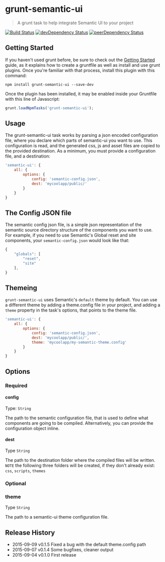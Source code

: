 # grunt-semantic-ui
> A grunt task to help integrate Semantic UI to your project

[![Build Status](https://travis-ci.org/ThanosSiopoudis/grunt-semantic-ui.svg?branch=master)](https://travis-ci.org/ThanosSiopoudis/grunt-semantic-ui) [![devDependency Status](https://david-dm.org/ThanosSiopoudis/grunt-semantic-ui/dev-status.svg)](https://david-dm.org/ThanosSiopoudis/grunt-semantic-ui#info=devDependencies) [![peerDependency Status](https://david-dm.org/ThanosSiopoudis/grunt-semantic-ui/peer-status.svg)](https://david-dm.org/ThanosSiopoudis/grunt-semantic-ui#info=peerDependencies)


## Getting Started
If you haven't used grunt before, be sure to check out the [Getting Started](http://gruntjs.com/getting-started) guide, as it explains how to create a gruntfile as well as install and use grunt plugins. Once you're familiar with that process, install this plugin with this command:
```shell
npm install grunt-semantic-ui --save-dev
```

Once the plugin has been installed, it may be enabled inside your Gruntfile with this line of Javascript:  
```js
grunt.loadNpmTasks('grunt-semantic-ui');
```

## Usage
The grunt-semantic-ui task works by parsing a json encoded configuration file, where you declare which parts of semantic-ui you want to use. This configuration is read, and the generated css, js and asset files are copied to the provided destination. As a minimum, you must provide a configuration file, and a destination:  
```js
'semantic-ui': {
    all: {
        options: {
            config: 'semantic-config.json',
            dest: 'mycoolapp/public/'
        }
    }
}
```

## The Config JSON file
The semantic config json file, is a simple json representation of the semantic source directory structure of the components you want to use.  
For example, if you need to use Semantic's Global reset and site components, your `semantic-config.json` would look like that:  
```js
{
    "globals": [
        "reset",
        "site"
    ],
}
```

## Themeing
`grunt-semantic-ui` uses Semantic's `default` theme by default. You can use a different theme by adding a theme.config file in your project, and adding a `theme` property in the task's options, that points to the theme file.  
```js
'semantic-ui': {
    all: {
        options: {
            config: 'semantic-config.json',
            dest: 'mycoolapp/public/',
            theme: 'mycoolapp/my-semantic-theme.config'
        }
    }
}
```

## Options

### Required

#### config
Type: `String`

The path to the semantic configuration file, that is used to define what components are going to be compiled. Alternatively, you can provide the configuration object inline.

#### dest
Type `String`

The path to the destination folder where the compiled files will be written. `NOTE` the following three folders will be created, if they don't already exist: `css`, `scripts`, `themes`

### Optional

### theme
Type `String`

The path to a semantic-ui theme configuration file.

## Release History
 * 2015-09-09   v0.1.5  Fixed a bug with the default theme.config path
 * 2015-09-07   v0.1.4  Some bugfixes, cleaner output
 * 2015-09-04   v0.1.0  First release

